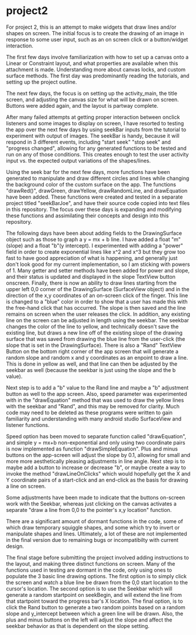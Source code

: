 # project2

For project 2, this is an attempt to make widgets that draw lines and/or shapes on screen.  The initial focus is to create the drawing of an image
in response to some user input, such as an on screen click or a button/widget interaction. 

The first few days involve familiarization with how to set up a canvas onto a Linear or Constraint layout, and what properties are available
when this attachment is made.  Understanding more about canvas locks, and custom surface methods.  The first day was predominantly reading the 
tutorials, and setting up the project outline.

The next few days, the focus is on setting up the activity_main, the title screen, and adjusting the canvas size for what will be drawn on screen.
Buttons were added again, and the layout is partway complete.

After many failed attempts at getting proper interaction between onclick listeners and some images to display on screen, I have resorted to testing the app
over the next few days by using seekBar inputs from the tutorial to experiment with output of images.  The seekBar is handy, because it will respond
in 3 different events, including "start seek" "stop seek" and "progress changed", allowing for any generated functions to be tested and run on any of
those conditions.  This creates enough to test the user activity input vs. the expected output variations of the shapes/lines.

Using the seek bar for the next few days, more functions have been generated to manipulate and draw different circles and lines while changing the
background color of the custom surface on the app.  The functions "drawRed()", drawGreen, drawYellow, drawRandomLine, and drawEquation have been added.
These functions were created and tested in a separate project titled "seekBarJoe", and have their source code copied into text files in this repository.
The focus over these days is expanding and modifying these functions and assimilating their concepts and design into this repository.

The following days have been about adding fields to the DrawingSurface object such as those to graph a y = mx + b line.  I have added a float "m" (slope) 
and a float "b"(y intercept).  I experimented with adding a "power" field in order to create exponential lines like x^2 and x^3 but they grow too fast
to have good appreciation of what is happening, and generally just don't look good for my current implementation, so I am sticking with powers of 1.
Many getter and setter methods have been added for power and slope, and their status is updated and displayed in the slope TextView button onscreen.
Finally, there is now an ability to draw lines starting from the upper left 0,0 corner of the DrawingSurface (SurfaceView object) and in the direction
of the x,y coordinates of an on-screen click of the finger.  This line is changed to a "blue" color in order to show that a user has made this with
the free-hand click that has occurred.  The slope is then saved and the line remains on screen when the user releases the click.
In addition, any existing line on the screen can be adjusted in length using the seekbar.  The seekbar changes the color of the line to yellow,
and technically doesn't save the existing line, but draws a new line off of the existing slope of the drawing surface that was saved from 
drawing the blue line from the user-click (the slope that is set in the DrawingSurface).  There is also a "Rand" TextView Button on the bottom
right corner of the app screen that will generate a random slope and random x and y coordinates as an enpoint to draw a line.  This is done in 
yellow as well, and that line can then be adjusted by the seekbar as well (because the seekbar is just using the slope and the b value). 

Next step is to add a "b" value to the Rand line and maybe a "b" adjustment button as well to the app screen.  Also, speed parameter was experimented with
in the "drawEquation" method that was used to draw the yellow lines with the seekbar and "Rand", and this may be removed for clarity.  Much code
may need to be deleted as these programs were written to gain familiarity and understanding with many android studio SurfaceView and listener functions.

Speed option has been moved to separate function called "drawEquation", and simple y = mx+b non-exponential and only using two coordinate pairs is
now implemented as function "drawSimpleEquation".  Plus and minus buttons on the app-screen will adjust the slope by 0.1, allowing for small and
more more aesthetically pleasing adjustments in line angle.  Next step is to maybe add a button to increase or decrease "b", or maybe create a way
to invoke the method "drawLineOnClicks" which would hopefully get the X and Y coordinate pairs of a start-click and an end-click as the basis for
drawing a line on screen.

Some adjustments have been made to indicate that the buttons on-screen work with the Seekbar, whereas just clicking on the canvas activates a 
separate "draw a line from 0,0 to the pointer's x,y location" function.

There are a significant amount of dormant functions in the code, some of which draw temporary squiggle shapes, and some which try to invert or 
manipulate shapes and lines.  Ultimately, a lot of these are not implemented in the final version due to remaining bugs or incompatibilty with
current design.

The final stage before submitting the project involved adding instructions to the layout, and making three distinct functions on screen.
Many of the functions used in testing are dormant in the code, only using ones to populate the 3 basic line drawing options.  The first option
is to simply click the screen and watch a blue line be drawn from the 0,0 start location to the cursor's location.  The second option is to use the
Seekbar which will generate a random startpoint on seekBegin, and will extend the line from that startpoint toward the progress bar's X location.
The final option, is to click the Rand button to generate a two random points based on a random slope and y_intercept between which 
a green line will be drawn. Also, the plus and minus buttons on the left will adjust the slope and affect the seekbar behavior as that is dependent
on the slope setting.